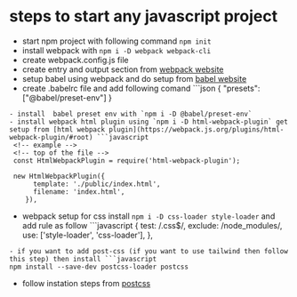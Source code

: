 # steps to start any javascript project

- start npm project with following command `npm init`
- install webpack with `npm i -D webpack webpack-cli`
- create webpack.config.js file
- create entry and output section from [webpack website](https://webpack.js.org/concepts/)
- setup babel using webpack and do setup from [babel website](https://babeljs.io/setup#installation)
- create .babelrc file and add following comand ```json
  {
  "presets": ["@babel/preset-env"]
  }

````
- install  babel preset env with `npm i -D @babel/preset-env`
- install webpack html plugin using `npm i -D html-webpack-plugin` get setup from [html webpack plugin](https://webpack.js.org/plugins/html-webpack-plugin/#root) ```javascript
 <!-- example -->
 <!-- top of the file -->
 const HtmlWebpackPlugin = require('html-webpack-plugin');

 new HtmlWebpackPlugin({
      template: './public/index.html',
      filename: 'index.html',
    }),
````

- webpack setup for css install `npm i -D css-loader style-loader` and add rule as follow ```javascript
  {
  test: /\.css$/,
  exclude: /node_modules/,
  use: ['style-loader', 'css-loader'],
  },

````
- if you want to add post-css (if you want to use tailwind then follow this step) then install ```javascript
npm install --save-dev postcss-loader postcss
````

- follow instation steps from [postcss](https://github.com/webpack-contrib/postcss-loader)
